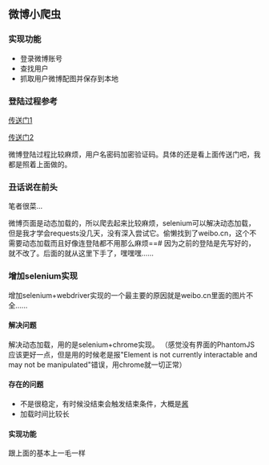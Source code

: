 ## 微博小爬虫

### 实现功能
- 登录微博账号
- 查找用户
- 抓取用户微博配图并保存到本地

### 登陆过程参考
[传送门1](http://www.jianshu.com/p/36a39ea71bfd)
	
[传送门2](http://www.jianshu.com/p/816594c83c74)

微博登陆过程比较麻烦，用户名密码加密验证码。具体的还是看上面传送门吧，我都是照着上面做的。

### 丑话说在前头
笔者很菜…

微博页面是动态加载的，所以爬去起来比较麻烦，selenium可以解决动态加载，但是我才学会requests没几天，没有深入尝试它。偷懒找到了weibo.cn，这个不需要动态加载而且好像连登陆都不用那么麻烦==# 因为之前的登陆是先写好的，就不改了。后面的就从这里下手了，嘿嘿嘿……

### 增加selenium实现
增加selenium+webdriver实现的一个最主要的原因就是weibo.cn里面的图片不全……

#### 解决问题
解决动态加载，用的是selenium+chrome实现。
（感觉没有界面的PhantomJS应该更好一点，但是用的时候老是报"Element is not currently interactable and may not be manipulated"错误，用chrome就一切正常）

#### 存在的问题
- 不是很稳定，有时候没结束会触发结束条件，大概是[酱](http://stackoverflow.com/questions/36013135/python-with-selenium-element-is-not-attached-to-the-page-document)
- 加载时间比较长

#### 实现功能
跟上面的基本上一毛一样
